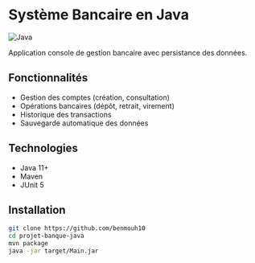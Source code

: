 # Système Bancaire en Java

![Java](https://img.shields.io/badge/Java-11+-blue)

Application console de gestion bancaire avec persistance des données.

## Fonctionnalités
- Gestion des comptes (création, consultation)
- Opérations bancaires (dépôt, retrait, virement)
- Historique des transactions
- Sauvegarde automatique des données

## Technologies
- Java 11+
- Maven
- JUnit 5

## Installation
```bash
git clone https://github.com/benmouh10
cd projet-banque-java
mvn package
java -jar target/Main.jar
